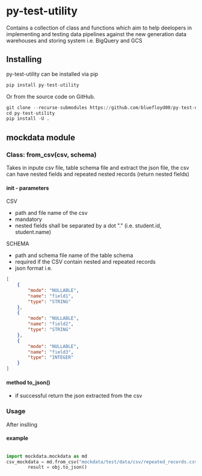 # py-test-utility 

Contains a collection of class and functions which aim to help deelopers in implementing and testing data pipelines against the new generation data warehouses and storing system i.e. BigQuery and GCS

## Installing
py-test-utility can be installed via pip

```python 
pip install py-test-utility
```
Or from the source code on GitHub.
```python
git clone --recurse-submodules https://github.com/bluefloyd00/py-test-utility
cd py-test-utility
pip install -U .
```

## mockdata module

### Class: from_csv(csv, schema) 

Takes in inpute csv file, table schema file and extract the json file, the csv can have nested fields and repeated nested records (return nested fields)

#### init - parameters

CSV
- path and file name of the csv
- mandatory
- nested fields shall be separated by a dot "."  (i.e. student.id, student.name)

SCHEMA 
- path and schema file name of the table schema
- required if the CSV contain nested and repeated records
- json format i.e. 
```json
[
    {
        "mode": "NULLABLE", 
        "name": "field1", 
        "type": "STRING"
    }, 
    {
        "mode": "NULLABLE", 
        "name": "field2", 
        "type": "STRING"
    }, 
    {
        "mode": "NULLABLE", 
        "name": "field3", 
        "type": "INTEGER"
    }
]
```

#### method to_json()
- if successful return the json extracted from the csv

### Usage

After inslling

#### example
```python 

import mockdata.mockdata as md
csv_mockdata = md.from_csv("mockdata/test/data/csv/repeated_records.csv", "mockdata/test/schema/repeated_records_schema.json")
        result = obj.to_json()
```
